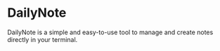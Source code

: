 # DailyNote

DailyNote is a simple and easy-to-use tool to manage and create notes directly in your terminal.

